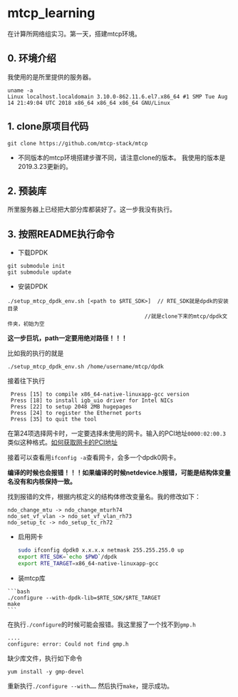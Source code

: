 # mtcp_learning
在计算所网络组实习。第一天，搭建mtcp环境。

## 0. 环境介绍
我使用的是所里提供的服务器。
```
uname -a
Linux localhost.localdomain 3.10.0-862.11.6.el7.x86_64 #1 SMP Tue Aug 14 21:49:04 UTC 2018 x86_64 x86_64 x86_64 GNU/Linux
```

## 1. clone原项目代码
```
git clone https://github.com/mtcp-stack/mtcp
```

 * 不同版本的mtcp环境搭建步骤不同，请注意clone的版本。 我使用的版本是2019.3.23更新的。
 
## 2. 预装库
所里服务器上已经把大部分库都装好了。这一步我没有执行。

## 3. 按照README执行命令
 * 下载DPDK
 ```
 git submodule init
 git submodule update
 ```
 
 * 安装DPDK
 ```
 ./setup_mtcp_dpdk_env.sh [<path to $RTE_SDK>]  // RTE_SDK就是dpdk的安装目录
                                            //就是clone下来的mtcp/dpdk文件夹，初始为空
 ```
 **这一步巨坑，path一定要用绝对路径！！！**
 
 比如我的执行的就是
 ```
 ./setup_mtcp_dpdk_env.sh /home/username/mtcp/dpdk
 ```
 接着往下执行
```
 Press [15] to compile x86_64-native-linuxapp-gcc version
 Press [18] to install igb_uio driver for Intel NICs
 Press [22] to setup 2048 2MB hugepages
 Press [24] to register the Ethernet ports
 Press [35] to quit the tool
```
 在第24项选择网卡时，一定要选择未使用的网卡。输入的PCI地址`0000:02:00.3`类似这种格式。[如何获取网卡的PCI地址](https://askubuntu.com/questions/654820/how-to-find-pci-address-of-an-ethernet-interface)
 
 接着可以查看用`ifconfig -a`查看网卡，会多一个dpdk0网卡。
 
 **编译的时候也会报错！！！如果编译的时候netdevice.h报错，可能是结构体变量名没有和内核保持一致。**
 
 找到报错的文件，根据内核定义的结构体修改变量名。我的修改如下：
 
    ndo_change_mtu -> ndo_change_mturh74
    ndo_set_vf_vlan -> ndo_set_vf_vlan_rh73
    ndo_setup_tc -> ndo_setup_tc_rh72
 
  * 启用网卡
    ```bash
    sudo ifconfig dpdk0 x.x.x.x netmask 255.255.255.0 up
    export RTE_SDK=`echo $PWD`/dpdk   
    export RTE_TARGET=x86_64-native-linuxapp-gcc
     ```
 
  *  装mtcp库
  
    ```bash
    ./configure --with-dpdk-lib=$RTE_SDK/$RTE_TARGET
   	make
    ```
    
 在执行`./configure`的时候可能会报错。我这里报了一个找不到`gmp.h`
 
 ```
 ....
 configure: error: Could not find gmp.h
 ```
 
 缺少库文件，执行如下命令
 ```
 yum install -y gmp-devel
 ```
 
 重新执行`./configure --with……`
 然后执行`make`，提示成功。
 
 
 
 
 
 
 
